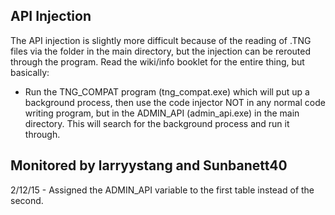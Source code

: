API Injection
-
The API injection is slightly more difficult because of the reading of .TNG files via the folder in the main directory,
but the injection can be rerouted through the program. Read the wiki/info booklet for the entire thing, but basically:
- Run the TNG_COMPAT program (tng_compat.exe) which will put up a background process, then use the code injector
NOT in any normal code writing program, but in the ADMIN_API (admin_api.exe) in the main directory. This will search for the
background process and run it through.

Monitored by larryystang and Sunbanett40
-
2/12/15 - Assigned the ADMIN_API variable to the first table instead of the second.
